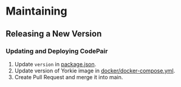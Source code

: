 # Maintaining

## Releasing a New Version

### Updating and Deploying CodePair

1. Update `version` in [package.json](https://github.com/yorkie-team/codepair/blob/main/package.json#L72).
2. Update version of Yorkie image in [docker/docker-compose.yml](https://github.com/yorkie-team/codepair/blob/main/docker/docker-compose.yml#L24).
3. Create Pull Request and merge it into main.
